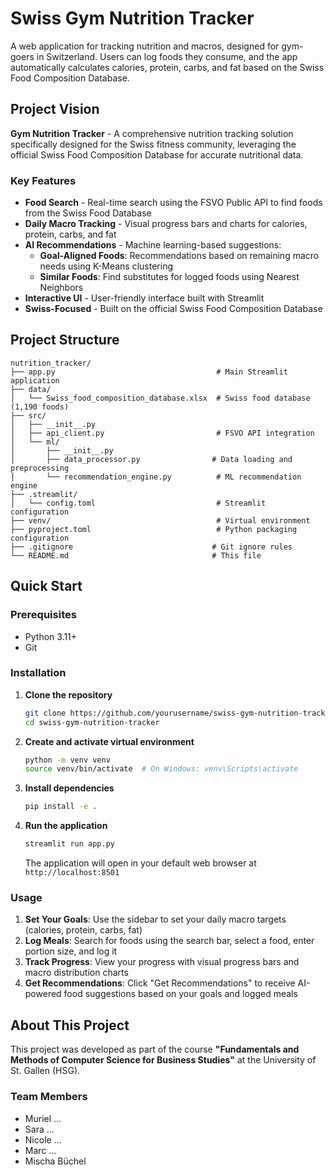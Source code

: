 # Swiss Gym Nutrition Tracker

A web application for tracking nutrition and macros, designed for gym-goers in Switzerland. Users can log foods they consume, and the app automatically calculates calories, protein, carbs, and fat based on the Swiss Food Composition Database.

## Project Vision

**Gym Nutrition Tracker** - A comprehensive nutrition tracking solution specifically designed for the Swiss fitness community, leveraging the official Swiss Food Composition Database for accurate nutritional data.

### Key Features
- **Food Search** - Real-time search using the FSVO Public API to find foods from the Swiss Food Database
- **Daily Macro Tracking** - Visual progress bars and charts for calories, protein, carbs, and fat
- **AI Recommendations** - Machine learning-based suggestions:
  - **Goal-Aligned Foods**: Recommendations based on remaining macro needs using K-Means clustering
  - **Similar Foods**: Find substitutes for logged foods using Nearest Neighbors
- **Interactive UI** - User-friendly interface built with Streamlit
- **Swiss-Focused** - Built on the official Swiss Food Composition Database

## Project Structure

```
nutrition_tracker/
├── app.py                                    # Main Streamlit application
├── data/
│   └── Swiss_food_composition_database.xlsx  # Swiss food database (1,190 foods)
├── src/
│   ├── __init__.py
│   ├── api_client.py                         # FSVO API integration
│   └── ml/
│       ├── __init__.py
│       ├── data_processor.py                # Data loading and preprocessing
│       └── recommendation_engine.py          # ML recommendation engine
├── .streamlit/
│   └── config.toml                           # Streamlit configuration
├── venv/                                     # Virtual environment
├── pyproject.toml                            # Python packaging configuration
├── .gitignore                               # Git ignore rules
└── README.md                                # This file
```

## Quick Start

### Prerequisites
- Python 3.11+
- Git

### Installation

1. **Clone the repository**
   ```bash
   git clone https://github.com/yourusername/swiss-gym-nutrition-tracker.git
   cd swiss-gym-nutrition-tracker
   ```

2. **Create and activate virtual environment**
   ```bash
   python -m venv venv
   source venv/bin/activate  # On Windows: venv\Scripts\activate
   ```

3. **Install dependencies**
   ```bash
   pip install -e .
   ```

4. **Run the application**
   ```bash
   streamlit run app.py
   ```
   
   The application will open in your default web browser at `http://localhost:8501`

### Usage

1. **Set Your Goals**: Use the sidebar to set your daily macro targets (calories, protein, carbs, fat)
2. **Log Meals**: Search for foods using the search bar, select a food, enter portion size, and log it
3. **Track Progress**: View your progress with visual progress bars and macro distribution charts
4. **Get Recommendations**: Click "Get Recommendations" to receive AI-powered food suggestions based on your goals and logged meals


## About This Project

This project was developed as part of the course **"Fundamentals and Methods of Computer Science for Business Studies"** at the University of St. Gallen (HSG).

### Team Members

- Muriel ...
- Sara ...
- Nicole ...
- Marc ...
- Mischa Büchel